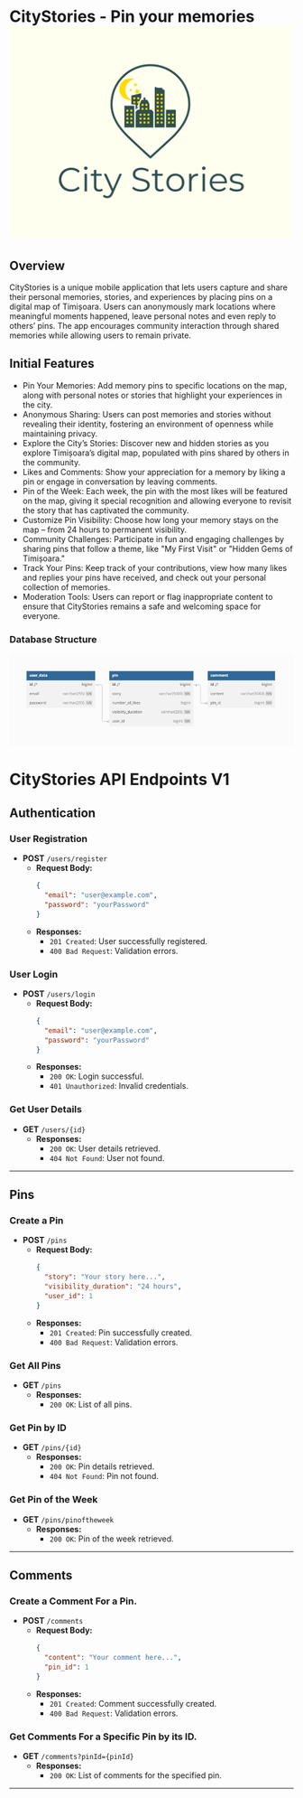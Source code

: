 # CityStories - Pin your memories <img src="https://github.com/DianaHutuleac/MSA-Project/blob/main/city-stories-logo.png" alt="CityStories Logo" width="500" style="vertical-align:right;" />

## Overview

CityStories is a unique mobile application that lets users capture and share their personal memories, stories, and experiences by placing pins on a digital map of Timișoara. Users can anonymously mark locations where meaningful moments happened, leave personal notes and even reply to others’ pins. The app encourages community interaction through shared memories while allowing users to remain private.

## Initial Features

- Pin Your Memories: Add memory pins to specific locations on the map, along with personal notes or stories that highlight your experiences in the city.
- Anonymous Sharing: Users can post memories and stories without revealing their identity, fostering an environment of openness while maintaining privacy.
- Explore the City’s Stories: Discover new and hidden stories as you explore Timișoara’s digital map, populated with pins shared by others in the community.
- Likes and Comments: Show your appreciation for a memory by liking a pin or engage in conversation by leaving comments.
- Pin of the Week: Each week, the pin with the most likes will be featured on the map, giving it special recognition and allowing everyone to revisit the story that has captivated the community.
- Customize Pin Visibility: Choose how long your memory stays on the map – from 24 hours to permanent visibility.
- Community Challenges: Participate in fun and engaging challenges by sharing pins that follow a theme, like "My First Visit" or "Hidden Gems of Timișoara."
- Track Your Pins: Keep track of your contributions, view how many likes and replies your pins have received, and check out your personal collection of memories.
- Moderation Tools: Users can report or flag inappropriate content to ensure that CityStories remains a safe and welcoming space for everyone.

### Database Structure

![Database Schema](https://github.com/DianaHutuleac/MSA-Project/blob/main/citystories_db.png)


# CityStories API Endpoints V1
## Authentication

### User Registration
- **POST** `/users/register`
    - **Request Body:**
      ```json
      {
        "email": "user@example.com",
        "password": "yourPassword"
      }
      ```
    - **Responses:**
        - `201 Created`: User successfully registered.
        - `400 Bad Request`: Validation errors.

### User Login
- **POST** `/users/login`
    - **Request Body:**
      ```json
      {
        "email": "user@example.com",
        "password": "yourPassword"
      }
      ```
    - **Responses:**
        - `200 OK`: Login successful.
        - `401 Unauthorized`: Invalid credentials.

### Get User Details
- **GET** `/users/{id}`
    - **Responses:**
        - `200 OK`: User details retrieved.
        - `404 Not Found`: User not found.

---

## Pins

### Create a Pin
- **POST** `/pins`
    - **Request Body:**
      ```json
      {
        "story": "Your story here...",
        "visibility_duration": "24 hours",
        "user_id": 1
      }
      ```
    - **Responses:**
        - `201 Created`: Pin successfully created.
        - `400 Bad Request`: Validation errors.

### Get All Pins
- **GET** `/pins`
    - **Responses:**
        - `200 OK`: List of all pins.

### Get Pin by ID
- **GET** `/pins/{id}`
    - **Responses:**
        - `200 OK`: Pin details retrieved.
        - `404 Not Found`: Pin not found.

### Get Pin of the Week
- **GET** `/pins/pinoftheweek`
    - **Responses:**
        - `200 OK`: Pin of the week retrieved.

---

## Comments

### Create a Comment For a Pin.
- **POST** `/comments`
    - **Request Body:**
      ```json
      {
        "content": "Your comment here...",
        "pin_id": 1
      }
      ```
    - **Responses:**
        - `201 Created`: Comment successfully created.
        - `400 Bad Request`: Validation errors.

### Get Comments For a Specific Pin by its ID.
- **GET** `/comments?pinId={pinId}`
    - **Responses:**
        - `200 OK`: List of comments for the specified pin.
---

